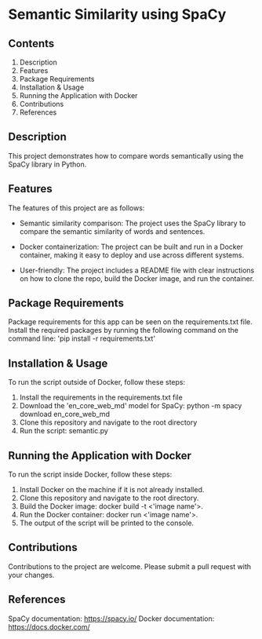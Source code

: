 # Semantic Similarity using SpaCy

## Contents
1. Description
2. Features
3. Package Requirements
4. Installation & Usage
5. Running the Application with Docker
6. Contributions
7. References

## Description
This project demonstrates how to compare words semantically using the SpaCy library in Python.

## Features
The features of this project are as follows:

- Semantic similarity comparison: The project uses the SpaCy library to compare the semantic similarity of words and sentences.

- Docker containerization: The project can be built and run in a Docker container, making it easy to deploy and use across different systems.

- User-friendly: The project includes a README file with clear instructions on how to clone the repo, build the Docker image, and run the container.

## Package Requirements
Package requirements for this app can be seen on the requirements.txt file. Install the required packages by running the
following command on the command line:
'pip install -r requirements.txt'

## Installation & Usage 
To run the script outside of Docker, follow these steps:

1. Install the requirements in the requirements.txt file 
2. Download the 'en_core_web_md' model for SpaCy: python -m spacy download en_core_web_md
3. Clone this repository and navigate to the root directory
4. Run the script: semantic.py

## Running the Application with Docker
To run the script inside Docker, follow these steps:

1. Install Docker on the machine if it is not already installed.
2. Clone this repository and navigate to the root directory.
3. Build the Docker image: docker build -t <'image name'>.
4. Run the Docker container: docker run <'image name'>.
5. The output of the script will be printed to the console.

## Contributions
Contributions to the project are welcome. Please submit a pull request with your changes.

## References
SpaCy documentation: https://spacy.io/
Docker documentation: https://docs.docker.com/